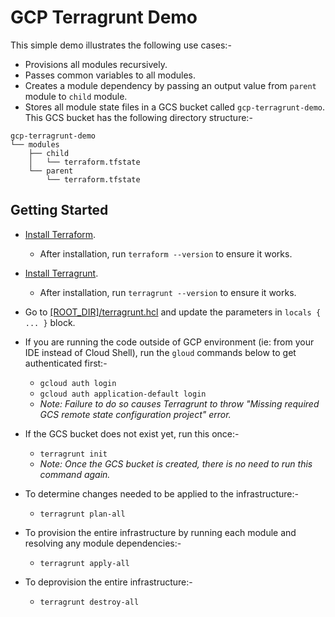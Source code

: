 # GCP Terragrunt Demo

This simple demo illustrates the following use cases:-

* Provisions all modules recursively.
* Passes common variables to all modules.
* Creates a module dependency by passing an output value from `parent` module to `child` module.
* Stores all module state files in a GCS bucket called `gcp-terragrunt-demo`. This GCS bucket has the following directory structure:- 

```
gcp-terragrunt-demo                      
└── modules                         
    ├── child                       
    │   └── terraform.tfstate       
    └── parent                      
        └── terraform.tfstate       
```

## Getting Started

* [Install Terraform](https://learn.hashicorp.com/terraform/getting-started/install).
    * After installation, run `terraform --version` to ensure it works.

* [Install Terragrunt](https://terragrunt.gruntwork.io/docs/getting-started/install/).
    * After installation, run `terragrunt --version` to ensure it works.

* Go to [\[ROOT_DIR\]/terragrunt.hcl](terragrunt.hcl) and update the parameters in `locals { ... }` block.

* If you are running the code outside of GCP environment (ie: from your IDE instead of Cloud Shell), run the `gloud` commands below to get authenticated first:- 
    * `gcloud auth login` 
    * `gcloud auth application-default login` 
    * *Note: Failure to do so causes Terragrunt to throw "Missing required GCS remote state configuration project" error.*

* If the GCS bucket does not exist yet, run this once:-
    * `terragrunt init`
    * *Note: Once the GCS bucket is created, there is no need to run this command again.*

* To determine changes needed to be applied to the infrastructure:- 
    * `terragrunt plan-all`

* To provision the entire infrastructure by running each module and resolving any module dependencies:-
    * `terragrunt apply-all`

* To deprovision the entire infrastructure:-
    * `terragrunt destroy-all`
